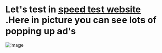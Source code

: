 # Let's test in [speed test website](https://www.speedtest.net) .Here in picture you can see lots of popping up ad's
![image](https://github.com/aritra0x0x/My-Adblocker/assets/73394965/210c07dd-f7fe-4727-9103-0c0160def9f4)
